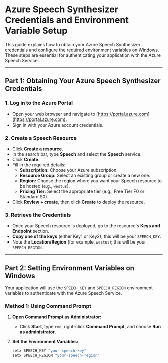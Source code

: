 ﻿# Azure Speech Synthesizer Credentials and Environment Variable Setup

This guide explains how to obtain your Azure Speech Synthesizer credentials and configure the required environment variables on Windows. These steps are essential for authenticating your application with the Azure Speech Service.

---

## Part 1: Obtaining Your Azure Speech Synthesizer Credentials

### 1. Log in to the Azure Portal

- Open your web browser and navigate to [https://portal.azure.com](https://portal.azure.com).
- Sign in with your Azure account credentials.

### 2. Create a Speech Resource

- Click **Create a resource**.
- In the search bar, type **Speech** and select the **Speech** service.
- Click **Create**.
- Fill in the required details:
  - **Subscription:** Choose your Azure subscription.
  - **Resource Group:** Select an existing group or create a new one.
  - **Region:** Choose the region where you want your Speech resource to be hosted (e.g., `westus`).
  - **Pricing Tier:** Select the appropriate tier (e.g., Free Tier F0 or Standard S0).
- Click **Review + create**, then click **Create** to deploy the resource.

### 3. Retrieve the Credentials

- Once your Speech resource is deployed, go to the resource's **Keys and Endpoint** section.
- **Copy one of the keys** (either Key1 or Key2); this will be your `SPEECH_KEY`.
- Note the **Location/Region** (for example, `westus`); this will be your `SPEECH_REGION`.

---

## Part 2: Setting Environment Variables on Windows

Your application will use the `SPEECH_KEY` and `SPEECH_REGION` environment variables to authenticate with the Azure Speech Service.

### Method 1: Using Command Prompt

1. **Open Command Prompt as Administrator:**
   - Click **Start**, type `cmd`, right-click **Command Prompt**, and choose **Run as administrator**.

2. **Set the Environment Variables:**

   ```cmd
   setx SPEECH_KEY "your-speech-key"
   setx SPEECH_REGION "your-speech-region"
   ```
